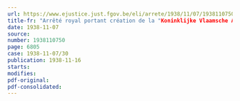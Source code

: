 ```yaml
---
url: https://www.ejustice.just.fgov.be/eli/arrete/1938/11/07/1938110750/justel
title-fr: "Arrêté royal portant création de la "Koninklijke Vlaamsche Academie voor geneeskunde van België""
date: 1938-11-07
source:
number: 1938110750
page: 6805
case: 1938-11-07/30
publication: 1938-11-16
starts:
modifies:
pdf-original:
pdf-consolidated:
---
```


